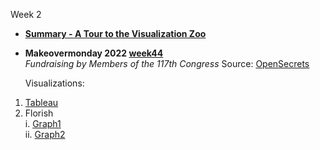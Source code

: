 Week 2

- [**Summary - A Tour to the Visualization Zoo**](https://kryari.github.io/infovis/s2/zoo.txt)
- **Makeovermonday 2022 [week44](https://data.world/makeovermonday/2022w44)** \
  *Fundraising by Members of the 117th Congress*
  Source: [OpenSecrets](https://www.opensecrets.org/members-of-congress/members-list)
  
    Visualizations:
 1. [Tableau](https://kryari.github.io/infovis/s1/tableau.html)
 2. Florish \
    i. [Graph1](https://kryari.github.io/infovis/s1/bump.html) \
    ii. [Graph2](https://kryari.github.io/infovis/s1/bump.svg)
<!-- 4. Skated Area Charts -->

